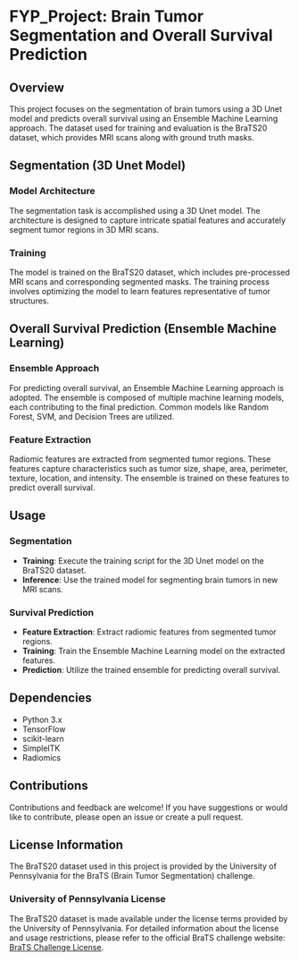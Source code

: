 # FYP_Project: Brain Tumor Segmentation and Overall Survival Prediction

## Overview
This project focuses on the segmentation of brain tumors using a 3D Unet model and predicts overall survival using an Ensemble Machine Learning approach. The dataset used for training and evaluation is the BraTS20 dataset, which provides MRI scans along with ground truth masks.

## Segmentation (3D Unet Model)

### Model Architecture
The segmentation task is accomplished using a 3D Unet model. The architecture is designed to capture intricate spatial features and accurately segment tumor regions in 3D MRI scans.

### Training
The model is trained on the BraTS20 dataset, which includes pre-processed MRI scans and corresponding segmented masks. The training process involves optimizing the model to learn features representative of tumor structures.

## Overall Survival Prediction (Ensemble Machine Learning)

### Ensemble Approach
For predicting overall survival, an Ensemble Machine Learning approach is adopted. The ensemble is composed of multiple machine learning models, each contributing to the final prediction. Common models like Random Forest, SVM, and Decision Trees are utilized.

### Feature Extraction
Radiomic features are extracted from segmented tumor regions. These features capture characteristics such as tumor size, shape, area, perimeter, texture, location, and intensity. The ensemble is trained on these features to predict overall survival.

## Usage

### Segmentation
- **Training**: Execute the training script for the 3D Unet model on the BraTS20 dataset.
- **Inference**: Use the trained model for segmenting brain tumors in new MRI scans.

### Survival Prediction
- **Feature Extraction**: Extract radiomic features from segmented tumor regions.
- **Training**: Train the Ensemble Machine Learning model on the extracted features.
- **Prediction**: Utilize the trained ensemble for predicting overall survival.

## Dependencies
- Python 3.x
- TensorFlow
- scikit-learn
- SimpleITK
- Radiomics

## Contributions
Contributions and feedback are welcome! If you have suggestions or would like to contribute, please open an issue or create a pull request.

## License Information
The BraTS20 dataset used in this project is provided by the University of Pennsylvania for the BraTS (Brain Tumor Segmentation) challenge.

### University of Pennsylvania License
The BraTS20 dataset is made available under the license terms provided by the University of Pennsylvania. For detailed information about the license and usage restrictions, please refer to the official BraTS challenge website: [BraTS Challenge License](https://www.med.upenn.edu/cbica/brats2020.html).

